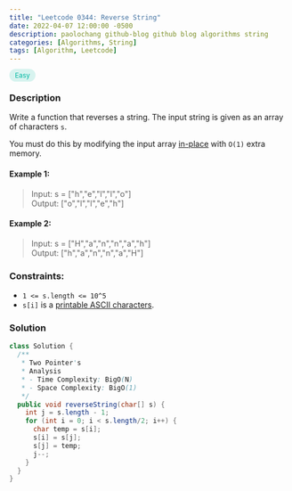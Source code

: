 ```yaml
---
title: "Leetcode 0344: Reverse String"
date: 2022-04-07 12:00:00 -0500
description: paolochang github-blog github blog algorithms string
categories: [Algorithms, String]
tags: [Algorithm, Leetcode]
---
```


<style type='text/css'>
[class*="easy"] {
  color: #00B8A3;
  font-size: 12px;
  padding: 4px 10px;
  border-radius: 21px;
  background-color: rgba(0, 184, 163, 0.15);
}
[class*="medium"] {
  color: #FFC01E;
  font-size: 12px;
  padding: 4px 10px;
  border-radius: 21px;
  background-color: #FFC01E26;
}
</style>

<span class=easy>Easy<span>

### Description

Write a function that reverses a string. The input string is given as an array of characters `s`.

You must do this by modifying the input array [in-place](https://en.wikipedia.org/wiki/In-place_algorithm) with `O(1)` extra memory.

#### Example 1:

> Input: s = ["h","e","l","l","o"]<br/>
> Output: ["o","l","l","e","h"]

#### Example 2:

> Input: s = ["H","a","n","n","a","h"]<br/>
> Output: ["h","a","n","n","a","H"]

### Constraints:

- `1 <= s.length <= 10^5`
- `s[i]` is a [printable ASCII characters](https://en.wikipedia.org/wiki/ASCII#Printable_characters).

### Solution

```java
class Solution {
  /**
   * Two Pointer's
   * Analysis
   * - Time Complexity: BigO(N)
   * - Space Complexity: BigO(1)
   */
  public void reverseString(char[] s) {
    int j = s.length - 1;
    for (int i = 0; i < s.length/2; i++) {
      char temp = s[i];
      s[i] = s[j];
      s[j] = temp;
      j--;
    }
  }
}
```
